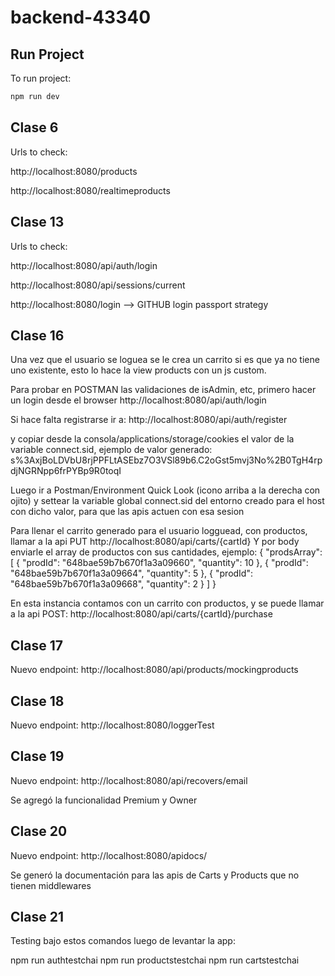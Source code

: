 # backend-43340

## Run Project

To run project:

```bash
npm run dev
```

## Clase 6

Urls to check:

http://localhost:8080/products

http://localhost:8080/realtimeproducts

## Clase 13

Urls to check:

http://localhost:8080/api/auth/login

http://localhost:8080/api/sessions/current

http://localhost:8080/login --> GITHUB login passport strategy

## Clase 16

Una vez que el usuario se loguea se le crea un carrito si es que ya no tiene uno existente, esto lo hace la view products con un js custom.

Para probar en POSTMAN las validaciones de isAdmin, etc, primero hacer un login desde el browser
http://localhost:8080/api/auth/login

Si hace falta registrarse ir a:
http://localhost:8080/api/auth/register

y copiar desde la consola/applications/storage/cookies el valor de la variable connect.sid, ejemplo de valor generado: s%3AxjBoLDVbU8rjPPFLtASEbz7O3VSl89b6.C2oGst5mvj3No%2B0TgH4rpdjNGRNpp6frPYBp9R0toqI

Luego ir a Postman/Environment Quick Look (icono arriba a la derecha con ojito) y settear la variable global connect.sid del entorno creado para el host con dicho valor, para que las apis actuen con esa sesion

Para llenar el carrito generado para el usuario logguead, con productos, llamar a la api PUT
http://localhost:8080/api/carts/{cartId}
Y por body enviarle el array de productos con sus cantidades, ejemplo:
{
"prodsArray": [
{
"prodId": "648bae59b7b670f1a3a09660",
"quantity": 10
},
{
"prodId": "648bae59b7b670f1a3a09664",
"quantity": 5
},
{
"prodId": "648bae59b7b670f1a3a09668",
"quantity": 2
}
]
}

En esta instancia contamos con un carrito con productos, y se puede llamar a la api POST:
http://localhost:8080/api/carts/{cartId}/purchase

## Clase 17

Nuevo endpoint:
http://localhost:8080/api/products/mockingproducts


## Clase 18

Nuevo endpoint:
http://localhost:8080/loggerTest


## Clase 19

Nuevo endpoint:
http://localhost:8080/api/recovers/email

Se agregó la funcionalidad Premium y Owner

## Clase 20

Nuevo endpoint:
http://localhost:8080/apidocs/

Se generó la documentación para las apis de Carts y Products que no tienen middlewares

## Clase 21

Testing bajo estos comandos luego de levantar la app:

npm run authtestchai
npm run productstestchai
npm run cartstestchai


